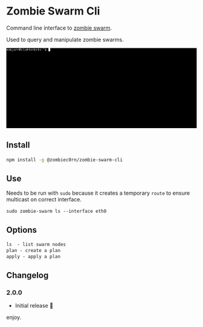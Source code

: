 # Zombie Swarm Cli

Command line interface to [zombie swarm]().

Used to query and manipulate zombie swarms.

![ls](zombie-swarm-cli-ls.gif)

## Install

```sh
npm install -g @zombiec0rn/zombie-swarm-cli
```

## Use

Needs to be run with `sudo` because it creates a temporary `route` to ensure multicast on correct interface.

```
sudo zombie-swarm ls --interface eth0
```

## Options

```
ls  - list swarm nodes
plan - create a plan
apply - apply a plan
```

## Changelog

### 2.0.0

* Initial release :tada:

enjoy.
